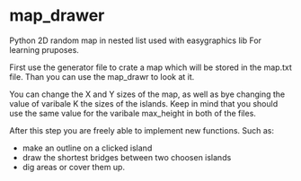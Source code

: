 # map_drawer
Python 2D random map in nested list used with easygraphics lib
For learning pruposes.

First use the generator file to crate a map which will be stored in the map.txt file.
Than you can use the map_drawr to look at it. 

You can change the X and Y sizes of the map, as well as bye changing the value of varibale K the sizes of the islands.
Keep in mind that you should use the same value for the varibale max_height in both of the files. 


After this step you are freely able to implement new functions. Such as:
 - make an outline on a clicked island
 - draw the shortest bridges between two choosen islands
 - dig areas or cover them up. 
